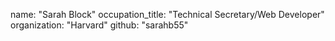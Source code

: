  name: "Sarah Block"
  occupation_title: "Technical Secretary/Web Developer"
  organization: "Harvard"
  github: "sarahb55"
